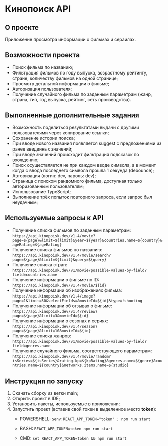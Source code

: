 # Кинопоиск API
## О проекте
Приложение просмотра информации о фильмах и сераилах.

## Возможности проекта
- Поиск фильма по названию;
- Фильтрация фильмов по году выпуска, возрастному рейтингу, стране, количеству фильмов на одной странице;
- Просмотр детальной информации о фильме;
- Авторизация пользователя;
- Получение случайного фильма по заданным параметрам (жанр, страна, тип, год выпуска, рейтинг, сеть производства).

## Выполненные дополнительные задания
 - Возможность поделиться результатами выдачи с другими пользователями через копирование ссылки;
 - Сохранение истории поиска;
 - При вводе нового названия появляется suggest с предложениями из ранее введенных значений;
 - При вводе значений происходит фильтрация подсказок по вхождению;
 - Поиск осуществляется не при каждом вводе символа, а в момент когда с ввода последнего символа прошла 1 секунда (debounce);
 - Авторизация (логин: dev, пароль: dev);
 - Страница c поиском рандомного фильма, доступная только авторизованным пользователям;
 - Использование TypeScript;
 - Выполнение трёх попыток повторного запроса, если запрос был неудачным;

## Используемые запросы к API
- Получение списка фильмов по заданным параметрам:
  `https://api.kinopoisk.dev/v1.4/movie?page=${page}&limit=${limit}&year=${year}&countries.name=${country}&ageRating=${ageRating}`
- Получение списка фильмов по названию:
	`https://api.kinopoisk.dev/v1.4/movie/search?page=${page}&limit=${limit}&query=${query}`
- Получение списка стран:
  `https://api.kinopoisk.dev/v1/movie/possible-values-by-field?field=countries.name`
- Получение информации о фильме по ID:
  `https://api.kinopoisk.dev/v1.4/movie/${id}`
- Получение информации об изображениях фильма:
  `https://api.kinopoisk.dev/v1.4/image?page=1&limit=30&selectFields=&movieId=${id}&type=!shooting`
- Получение информации об отзывах о фильме:
  `https://api.kinopoisk.dev/v1.4/review?page=${page}&limit=3&movieId=${id}`
- Получение информации о сезонах и сериях:
  `https://api.kinopoisk.dev/v1.4/season?page=${page}&limit=10&movieId=${id}`
- Получение списка жанров:
  `https://api.kinopoisk.dev/v1/movie/possible-values-by-field?field=genres.name`
- Получение случайного фильма, соответствующего параметрам:
  `https://api.kinopoisk.dev/v1.4/movie/random?isSeries=${isSeries}&rating.kp=${kpRating}&genres.name=${genre}&countries.name=${country}&networks.items.name=${studio}`

## Инструкция по запуску
1. Скачать сборку из ветки main;
2. Открыть проект в IDE;
3. Установить пакеты, используемые в приложении;
4. Запустить проект (вставив свой токен в выделенное место **token**):
   - POWERSHELL:
     ```$env:REACT_APP_TOKEN="token" ; npm run start```
     
   - BASH:
      ```REACT_APP_TOKEN=token npm run start```
     
   - CMD:
     ```set REACT_APP_TOKEN=token && npm run start```

